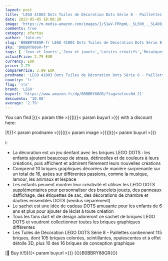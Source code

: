 ```yaml
---
layout: post
title: 'LEGO 41803 Dots Tuiles de Décoration Dots Série 8 - Paillettes  Briques pour Bracelet  Tableau de Messages  Décoration de Chambre  Création Artistique'
date: 2023-05-05 18:08:20
image: 'https://m.media-amazon.com/images/I/51wV-FRhpmL._SL500_._SL400_.jpg'
comments: true
category: ofertas
author: 'tole.es'
slug: 'B0BBRY88GR-fr LEGO 41803 Dots Tuiles de Décoration Dots Série 8 -...'
sku: 'B0BBRY88GR-fr'
tags: [ 'Jeux et Jouets','Jeux et jouets','Loisirs créatifs','Mosaïques','lego','🇫🇷', ]
actualPrice: 2.79 EUR
currency: EUR
price: 2.79
comparePrice: 3.99 EUR
prodname: 'LEGO 41803 Dots Tuiles de Décoration Dots Série 8 - Paillettes  Briques pour Bracelet  Tableau de Messages  Décoration de Chambre  Création Artistique'
country: 'fr'
flag: '🇫🇷'
brand: 'LEGO'
buyurl: 'https://www.amazon.fr/dp/B0BBRY88GR/?tag=tolees0d-21'
descuento: '30.08'
average: '2.79'
---
```


You can find [{{< param title >}}]({{< param buyurl >}}) with a discount here:

[![{{< param prodname >}}]({{< param image >}})]({{< param buyurl >}})

ℹ️:

- La décoration est un jeu denfant avec les briques LEGO DOTS : les enfants ajoutent beaucoup de strass, détincelles et de couleurs à leurs créations, puis affichent et admirent fièrement leurs nouvelles créations
- Comprend 10 briques graphiques décorées de manière surprenante sur un total de 16, axées sur différentes passions, comme la musique, lamour, les animaux et lespace
- Les enfants peuvent montrer leur créativité et utiliser les LEGO DOTS supplémentaires pour personnaliser des bracelets jouets, des panneaux daffichage, des étiquettes de sac, des décorations de chambre et dautres ensembles DOTS (vendus séparément)
- Le sachet est une idée de cadeau DOTS amusante pour les enfants de 6 ans et plus pour ajouter de léclat à toute création
- Tous les fans dart et de design adoreront ce sachet de briques LEGO DOTS et voudront collectionner toutes les briques graphiques différentes
- Les Tuiles de Décoration LEGO DOTS Série 8 - Paillettes contiennent 115 briques, dont 105 briques colorées, scintillantes, opalescentes et à effet détoile 3D, plus 10 des 16 briques de conception graphique

[🛒 Buy it!!]({{< param buyurl >}})
{{<world>}}B0BBRY88GR{{</world>}}
